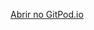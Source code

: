 [Abrir no GitPod.io](https://gitpod.io#https://github.com/ministracao-aulas/daniel-doria-logica-de-programacao-com-php)